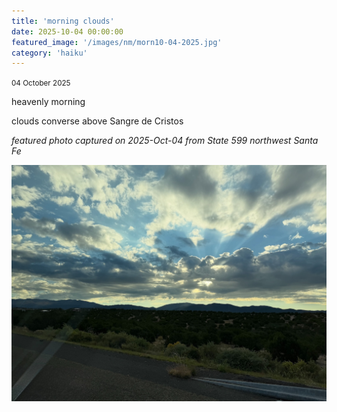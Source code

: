 ```yaml
---
title: 'morning clouds'
date: 2025-10-04 00:00:00
featured_image: '/images/nm/morn10-04-2025.jpg'
category: 'haiku'
---
```

<small>04 October 2025</small>

heavenly morning

clouds converse above Sangre de Cristos






*featured photo captured on 2025-Oct-04 from State 599 northwest Santa Fe*

![Alt text]( /images/nm/morn10-04-2025.jpg "clouds over Sangre de Cristo Mountains")
